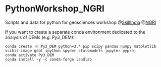 # PythonWorkshop_NGRI
Scripts and data for python for geosciences workshop @[SkillIndia](https://www.skillindiadigital.gov.in/home) @[NGRI](https://www.ngri.res.in/)


If you want to create a separate conda environment dedicated to the analysis of DEMs (e.g. Py3_DEM):
```
conda create -n Py3_DEM python=3.* pip scipy pandas numpy matplotlib scikit-image gdal ipython spyder statsmodels jupyter pyproj
conda activate Py3_DEM
conda install -y -c conda-forge landlab
```



